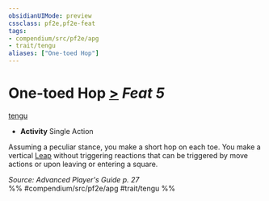 ```yaml
---
obsidianUIMode: preview
cssclass: pf2e,pf2e-feat
tags:
- compendium/src/pf2e/apg
- trait/tengu
aliases: ["One-toed Hop"]
---
```

# One-toed Hop  [>](../../Rules/core-rulebook/chapter-9-playing-the-game.md#Actions "Single Action") *Feat 5*  
[tengu](../../Rules/traits/tengu-b1.md)  

- **Activity** Single Action

Assuming a peculiar stance, you make a short hop on each toe. You make a vertical [Leap](../../Rules/actions/leap.md) without triggering reactions that can be triggered by move actions or upon leaving or entering a square.

*Source: Advanced Player's Guide p. 27*  
%% #compendium/src/pf2e/apg #trait/tengu %%